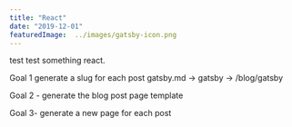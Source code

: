 ```yaml
---
title: "React"
date: "2019-12-01"
featuredImage:  ../images/gatsby-icon.png
---
```


test test something react. 

Goal 1 generate a slug for each post
gatsby.md -> gatsby -> /blog/gatsby

Goal 2 - generate the blog post page template

Goal 3- generate a new page for each post
